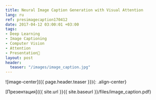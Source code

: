 ```yaml
---
title: Neural Image Caption Generation with Visual Attention
lang: ru
ref: presimagecaption170412
date: 2017-04-12 03:00:01 +03:00
tags:
- Deep Learning
- Image Captioning
- Computer Vision
- Attention
- Presentation🎯
layout: post
header:
  teaser: "/images/image_caption.jpg"
---
```


![image-center]({{ page.header.teaser }}){: .align-center}

[Презентация]({{ site.url }}{{ site.baseurl }}/files/image_caption.pdf)
